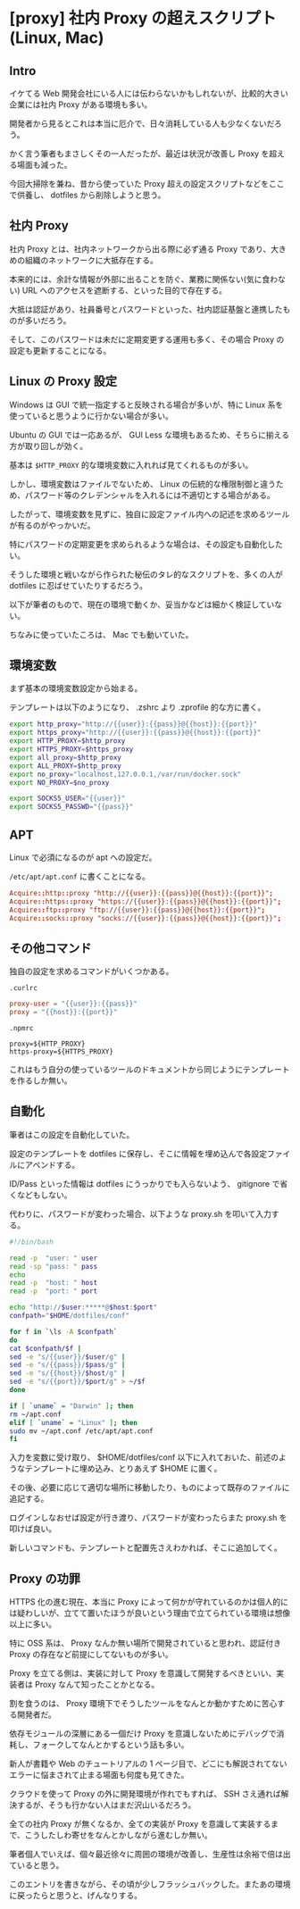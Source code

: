 # [proxy] 社内 Proxy の超えスクリプト(Linux, Mac)

## Intro

イケてる Web 開発会社にいる人には伝わらないかもしれないが、比較的大きい企業には社内 Proxy がある環境も多い。

開発者から見るとこれは本当に厄介で、日々消耗している人も少なくないだろう。

かく言う筆者もまさしくその一人だったが、最近は状況が改善し Proxy を超える場面も減った。

今回大掃除を兼ね、昔から使っていた Proxy 超えの設定スクリプトなどをここで供養し、 dotfiles から削除しようと思う。


## 社内 Proxy

社内 Proxy とは、社内ネットワークから出る際に必ず通る Proxy であり、大きめの組織のネットワークに大抵存在する。

本来的には、余計な情報が外部に出ることを防ぐ、業務に関係ない(気に食わない) URL へのアクセスを遮断する、といった目的で存在する。

大抵は認証があり、社員番号とパスワードといった、社内認証基盤と連携したものが多いだろう。

そして、このパスワードは未だに定期変更する運用も多く、その場合 Proxy の設定も更新することになる。


## Linux の Proxy 設定

Windows は GUI で統一指定すると反映される場合が多いが、特に Linux 系を使っていると思うように行かない場合が多い。

Ubuntu の GUI では一応あるが、 GUI Less な環境もあるため、そちらに揃える方が取り回しが効く。

基本は `$HTTP_PROXY` 的な環境変数に入れれば見てくれるものが多い。

しかし、環境変数はファイルでないため、 Linux の伝統的な権限制御と違うため、パスワード等のクレデンシャルを入れるには不適切とする場合がある。

したがって、環境変数を見ずに、独自に設定ファイル内への記述を求めるツールが有るのがやっかいだ。

特にパスワードの定期変更を求められるような場合は、その設定も自動化したい。

そうした環境と戦いながら作られた秘伝のタレ的なスクリプトを、多くの人が dotfiles に忍ばせていたりするだろう。

以下が筆者のもので、現在の環境で動くか、妥当かなどは細かく検証していない。

ちなみに使っていたころは、 Mac でも動いていた。



## 環境変数

まず基本の環境変数設定から始まる。

テンプレートは以下のようになり、 .zshrc より .zprofile 的な方に書く。

```sh
export http_proxy="http://{{user}}:{{pass}}@{{host}}:{{port}}"
export https_proxy="http://{{user}}:{{pass}}@{{host}}:{{port}}"
export HTTP_PROXY=$http_proxy
export HTTPS_PROXY=$https_proxy
export all_proxy=$http_proxy
export ALL_PROXY=$http_proxy
export no_proxy="localhost,127.0.0.1,/var/run/docker.sock"
export NO_PROXY=$no_proxy

export SOCKS5_USER="{{user}}"
export SOCKS5_PASSWD="{{pass}}"
```


## APT

Linux で必須になるのが apt への設定だ。


`/etc/apt/apt.conf` に書くことになる。

```conf
Acquire::http::proxy "http://{{user}}:{{pass}}@{{host}}:{{port}}";
Acquire::https::proxy "https://{{user}}:{{pass}}@{{host}}:{{port}}";
Acquire::ftp::proxy "ftp://{{user}}:{{pass}}@{{host}}:{{port}}";
Acquire::socks::proxy "socks://{{user}}:{{pass}}@{{host}}:{{port}}";
```


## その他コマンド

独自の設定を求めるコマンドがいくつかある。


`.curlrc`

```conf
proxy-user = "{{user}}:{{pass}}"
proxy = "{{host}}:{{port}}"
```

`.npmrc`

```
proxy=${HTTP_PROXY}
https-proxy=${HTTPS_PROXY}
```

これはもう自分の使っているツールのドキュメントから同じようにテンプレートを作るしか無い。


## 自動化

筆者はこの設定を自動化していた。

設定のテンプレートを dotfiles に保存し、そこに情報を埋め込んで各設定ファイルにアペンドする。

ID/Pass といった情報は dotfiles にうっかりでも入らないよう、 gitignore で省くなどもしない。

代わりに、パスワードが変わった場合、以下ような proxy.sh を叩いて入力する。

```zsh
#!/bin/bash

read -p  "user: " user
read -sp "pass: " pass
echo
read -p  "host: " host
read -p  "port: " port

echo "http://$user:*****@$host:$port"
confpath="$HOME/dotfiles/conf"

for f in `\ls -A $confpath`
do
cat $confpath/$f |
sed -e "s/{{user}}/$user/g" |
sed -e "s/{{pass}}/$pass/g" |
sed -e "s/{{host}}/$host/g" |
sed -e "s/{{port}}/$port/g" > ~/$f
done

if [ `uname` = "Darwin" ]; then
rm ~/apt.conf
elif [ `uname` = "Linux" ]; then
sudo mv ~/apt.conf /etc/apt/apt.conf
fi
```

入力を変数に受け取り、 $HOME/dotfiles/conf 以下に入れておいた、前述のようなテンプレートに埋め込み、とりあえず $HOME に置く。

その後、必要に応じて適切な場所に移動したり、ものによって既存のファイルに追記する。

ログインしなおせば設定が行き渡り、パスワードが変わったらまた proxy.sh を叩けば良い。

新しいコマンドも、テンプレートと配置先さえわかれば、そこに追加してく。


## Proxy の功罪

HTTPS 化の進む現在、本当に Proxy によって何かが守れているのかは個人的には疑わしいが、立てて置いたほうが良いという理由で立てられている環境は想像以上に多い。

特に OSS 系は、 Proxy なんか無い場所で開発されていると思われ、認証付き Proxy の存在など前提にしてないものが多い。

Proxy を立てる側は、実装に対して Proxy を意識して開発するべきといい、実装者は Proxy なんて知ったことかとなる。

割を食うのは、 Proxy 環境下でそうしたツールをなんとか動かすために苦心する開発者だ。

依存モジュールの深層にある一個だけ Proxy を意識しないためにデバッグで消耗し、フォークしてなんとかするという話も多い。

新人が書籍や Web のチュートリアルの 1 ページ目で、どこにも解説されてないエラーに悩まされて止まる場面も何度も見てきた。

クラウドを使って Proxy の外に開発環境が作れでもすれば、 SSH さえ通れば解決するが、そうも行かない人はまだ沢山いるだろう。

全ての社内 Proxy が無くなるか、全ての実装が Proxy を意識して実装するまで、こうしたしわ寄せをなんとかしながら進むしか無い。

筆者個人でいえば、個々最近徐々に周囲の環境が改善し、生産性は余裕で倍は出ていると思う。

このエントリを書きながら、その頃が少しフラッシュバックした。またあの環境に戻ったらと思うと、げんなりする。
